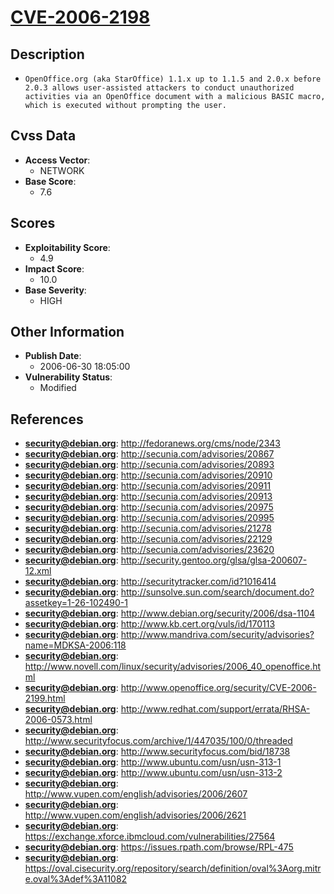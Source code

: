 
# [CVE-2006-2198](https://cve.mitre.org/cgi-bin/cvename.cgi?name=CVE-2006-2198)

## Description

- `OpenOffice.org (aka StarOffice) 1.1.x up to 1.1.5 and 2.0.x before 2.0.3 allows user-assisted attackers to conduct unauthorized activities via an OpenOffice document with a malicious BASIC macro, which is executed without prompting the user.`

## Cvss Data

- **Access Vector**:
  - NETWORK
- **Base Score**:
  - 7.6

## Scores

- **Exploitability Score**:
  - 4.9
- **Impact Score**:
  - 10.0
- **Base Severity**:
  - HIGH

## Other Information

- **Publish Date**:
  - 2006-06-30 18:05:00
- **Vulnerability Status**:
  - Modified

## References

- **security@debian.org**: http://fedoranews.org/cms/node/2343
- **security@debian.org**: http://secunia.com/advisories/20867
- **security@debian.org**: http://secunia.com/advisories/20893
- **security@debian.org**: http://secunia.com/advisories/20910
- **security@debian.org**: http://secunia.com/advisories/20911
- **security@debian.org**: http://secunia.com/advisories/20913
- **security@debian.org**: http://secunia.com/advisories/20975
- **security@debian.org**: http://secunia.com/advisories/20995
- **security@debian.org**: http://secunia.com/advisories/21278
- **security@debian.org**: http://secunia.com/advisories/22129
- **security@debian.org**: http://secunia.com/advisories/23620
- **security@debian.org**: http://security.gentoo.org/glsa/glsa-200607-12.xml
- **security@debian.org**: http://securitytracker.com/id?1016414
- **security@debian.org**: http://sunsolve.sun.com/search/document.do?assetkey=1-26-102490-1
- **security@debian.org**: http://www.debian.org/security/2006/dsa-1104
- **security@debian.org**: http://www.kb.cert.org/vuls/id/170113
- **security@debian.org**: http://www.mandriva.com/security/advisories?name=MDKSA-2006:118
- **security@debian.org**: http://www.novell.com/linux/security/advisories/2006_40_openoffice.html
- **security@debian.org**: http://www.openoffice.org/security/CVE-2006-2199.html
- **security@debian.org**: http://www.redhat.com/support/errata/RHSA-2006-0573.html
- **security@debian.org**: http://www.securityfocus.com/archive/1/447035/100/0/threaded
- **security@debian.org**: http://www.securityfocus.com/bid/18738
- **security@debian.org**: http://www.ubuntu.com/usn/usn-313-1
- **security@debian.org**: http://www.ubuntu.com/usn/usn-313-2
- **security@debian.org**: http://www.vupen.com/english/advisories/2006/2607
- **security@debian.org**: http://www.vupen.com/english/advisories/2006/2621
- **security@debian.org**: https://exchange.xforce.ibmcloud.com/vulnerabilities/27564
- **security@debian.org**: https://issues.rpath.com/browse/RPL-475
- **security@debian.org**: https://oval.cisecurity.org/repository/search/definition/oval%3Aorg.mitre.oval%3Adef%3A11082

